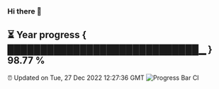 ### Hi there 👋
⏳ Year progress { █████████████████████████████▁ } 98.77 %
---
⏰ Updated on Tue, 27 Dec 2022 12:27:36 GMT
![Progress Bar CI](https://github.com/liununu/liununu/workflows/Progress%20Bar%20CI/badge.svg)
